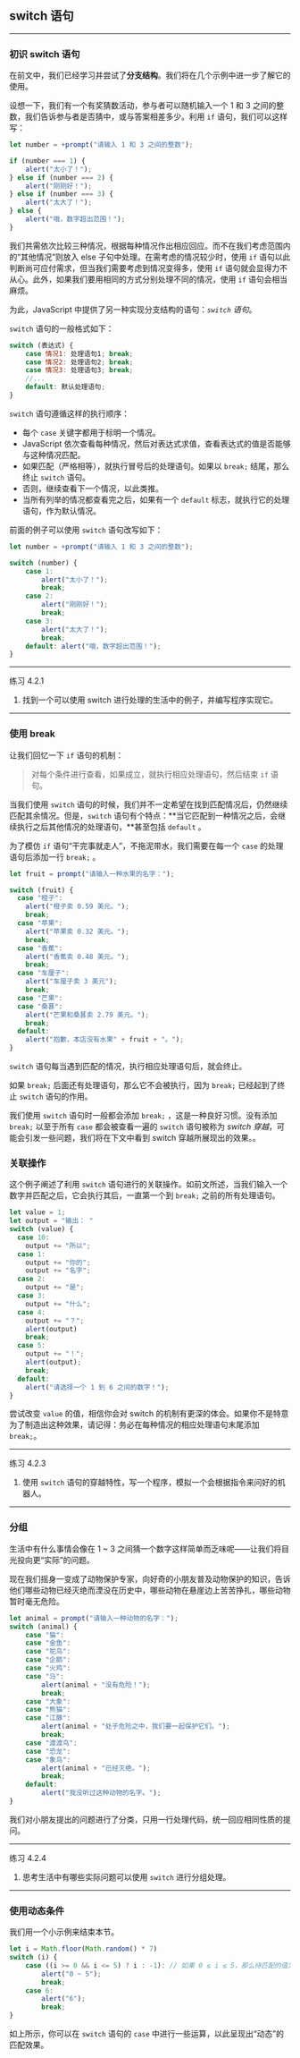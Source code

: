 ## switch 语句

---

### 初识 switch 语句

在前文中，我们已经学习并尝试了**分支结构**。我们将在几个示例中进一步了解它的使用。

设想一下，我们有一个有奖猜数活动，参与者可以随机输入一个 1 和 3 之间的整数，我们告诉参与者是否猜中，或与答案相差多少。利用 `if` 语句，我们可以这样写：

```javascript
let number = +prompt("请输入 1 和 3 之间的整数");

if (number === 1) {
    alert("太小了！");
} else if (number === 2) {
    alert("刚刚好！");
} else if (number === 3) {
    alert("太大了！");
} else {
    alert("哦，数字超出范围！");
}
```

我们共需依次比较三种情况，根据每种情况作出相应回应。而不在我们考虑范围内的“其他情况”则放入 else 子句中处理。在需考虑的情况较少时，使用 `if` 语句以此判断尚可应付需求，但当我们需要考虑到情况变得多，使用 `if` 语句就会显得力不从心。此外，如果我们要用相同的方式分别处理不同的情况，使用 `if` 语句会相当麻烦。

为此，JavaScript 中提供了另一种实现分支结构的语句：*`switch` 语句*。

`switch` 语句的一般格式如下：

```javascript
switch (表达式) {
    case 情况1: 处理语句1; break;
    case 情况2: 处理语句2; break;
    case 情况3: 处理语句3; break;
    //...
    default: 默认处理语句;
}
```

`switch` 语句遵循这样的执行顺序：

- 每个 `case` 关键字都用于标明一个情况。
- JavaScript 依次查看每种情况，然后对表达式求值，查看表达式的值是否能够与这种情况匹配。
- 如果匹配（严格相等），就执行冒号后的处理语句。如果以 `break;` 结尾，那么终止 `switch` 语句。
- 否则，继续查看下一个情况，以此类推。
- 当所有列举的情况都查看完之后，如果有一个 `default` 标志，就执行它的处理语句，作为默认情况。

前面的例子可以使用 `switch` 语句改写如下：

```javascript
let number = +prompt("请输入 1 和 3 之间的整数");

switch (number) {
    case 1:
        alert("太小了！");
        break;
    case 2:
        alert("刚刚好！");
        break;
    case 3:
        alert("太大了！");
        break;
    default: alert("哦，数字超出范围！");
}
```



---

练习 4.2.1

1. 找到一个可以使用 switch 进行处理的生活中的例子，并编写程序实现它。

---





### 使用 break

让我们回忆一下 `if` 语句的机制：

> 对每个条件进行查看，如果成立，就执行相应处理语句，然后结束 `if` 语句。

当我们使用 `switch` 语句的时候，我们并不一定希望在找到匹配情况后，仍然继续匹配其余情况。但是，`switch` 语句有个特点：**当它匹配到一种情况之后，会继续执行之后其他情况的处理语句，**甚至包括 `default` 。

为了模仿 `if` 语句“干完事就走人”，不拖泥带水，我们需要在每一个 `case` 的处理语句后添加一行 `break;` 。

```javascript
let fruit = prompt("请输入一种水果的名字：");

switch (fruit) {
  case "橙子":
    alert("橙子卖 0.59 美元。");
    break;
  case "苹果":
    alert("苹果卖 0.32 美元。");
    break;
  case "香蕉":
    alert("香蕉卖 0.48 美元。");
    break;
  case "车厘子":
    alert("车厘子卖 3 美元");
    break;
  case "芒果":
  case "桑葚":
    alert("芒果和桑葚卖 2.79 美元。");
    break;
  default:
    alert("抱歉，本店没有水果" + fruit + "。");
}

```

`switch` 语句每当遇到匹配的情况，执行相应处理语句后，就会终止。

如果 `break;` 后面还有处理语句，那么它不会被执行，因为 `break;` 已经起到了终止 `switch` 语句的作用。

我们使用 `switch` 语句时一般都会添加 `break;` ，这是一种良好习惯。没有添加 `break;` 以至于所有 `case` 都会被查看一遍的 `switch` 语句被称为 *switch 穿越*，可能会引发一些问题，我们将在下文中看到 switch 穿越所展现出的效果。。





### 关联操作

这个例子阐述了利用 `switch` 语句进行的关联操作。如前文所述，当我们输入一个数字并匹配之后，它会执行其后，一直第一个到 `break;` 之前的所有处理语句。

```js
let value = 1;
let output = "输出： "
switch (value) {
  case 10:
    output += "所以";
  case 1:
    output += "你的";
    output += "名字";
  case 2:
    output += "是";
  case 3:
    output += "什么";
  case 4:
    output += "？";
    alert(output)
    break;
  case 5:
    output += "！";
    alert(output);
    break;
  default:
    alert("请选择一个 1 到 6 之间的数字！");
}
```

尝试改变 `value` 的值，相信你会对 switch 的机制有更深的体会。如果你不是特意为了制造出这种效果，请记得：务必在每种情况的相应处理语句末尾添加 `break;`。



---

练习 4.2.3

1. 使用 `switch` 语句的穿越特性，写一个程序，模拟一个会根据指令来问好的机器人。

---





### 分组

生活中有什么事情会像在 1 ~ 3 之间猜一个数字这样简单而乏味呢——让我们将目光投向更“实际”的问题。

现在我们摇身一变成了动物保护专家，向好奇的小朋友普及动物保护的知识，告诉他们哪些动物已经灭绝而湮没在历史中，哪些动物在悬崖边上苦苦挣扎，哪些动物暂时毫无危险。

```javascript
let animal = prompt("请输入一种动物的名字：");
switch (animal) {
    case "猫":
    case "金鱼":
    case "鸵鸟":
    case "企鹅":
    case "火鸡":
    case "马":
        alert(animal + "没有危险！");
        break;
    case "大象":
    case "熊猫":
    case "江豚":
        alert(animal + "处于危险之中，我们要一起保护它们。");
        break;
    case "渡渡鸟":
    case "恐龙":
    case "象鸟":
        alert(animal + "已经灭绝。");
        break;
    default:
        alert("我没听过这种动物的名字。");
}
```

我们对小朋友提出的问题进行了分类，只用一行处理代码，统一回应相同性质的提问。

------

练习 4.2.4

1. 思考生活中有哪些实际问题可以使用 `switch` 进行分组处理。

------





### 使用动态条件

我们用一个小示例来结束本节。

```js
let i = Math.floor(Math.random() * 7)
switch (i) {
    case ((i >= 0 && i <= 5) ? i : -1): // 如果 0 ≤ i ≤ 5，那么待匹配的值为 i ，否则为 -1。
        alert("0 ~ 5"); 
        break;
    case 6:
        alert("6");
        break;
}
```

如上所示，你可以在 `switch` 语句的 `case` 中进行一些运算，以此呈现出“动态”的匹配效果。

